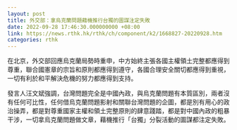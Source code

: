 ```yaml
---
layout: post
title: 外交部：拿烏克蘭問題藉機推行台獨的圖謀注定失敗
date: 2022-09-28 17:46:30.000000000 +08:00
link: https://news.rthk.hk/rthk/ch/component/k2/1668827-20220928.htm
categories: rthk
---
```


在北京，外交部回應烏克蘭局勢時重申，中方始終主張各國主權領土完整都應得到尊重，聯合國憲章的宗旨和原則都應得到遵守，各國合理安全關切都應得到重視，一切有利於和平解決危機的努力都應得到支持。

發言人汪文斌強調，台灣問題完全是中國內政，與烏克蘭問題有本質區別，兩者沒有任何可比性，任何借烏克蘭問題影射和關聯台灣問題的企圖，都是別有用心的政治操弄，都是對尊重國家主權和領土完整原則的肆意踐踏，都是對中國內政的粗暴干涉，一切拿烏克蘭問題做文章，藉機推行「台獨」分裂活動的圖謀都注定失敗。
